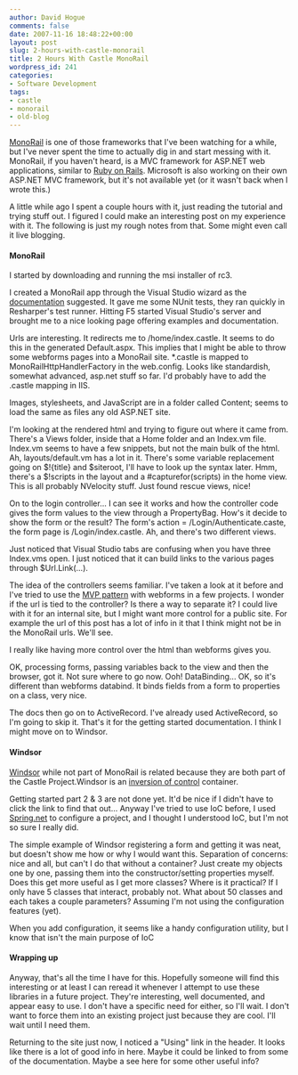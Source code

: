 ```yaml
---
author: David Hogue
comments: false
date: 2007-11-16 18:48:22+00:00
layout: post
slug: 2-hours-with-castle-monorail
title: 2 Hours With Castle MonoRail
wordpress_id: 241
categories:
- Software Development
tags:
- castle
- monorail
- old-blog
---
```


[MonoRail](http://www.castleproject.org/monorail/index.html) is one of those frameworks that I've been watching for a while, but I've never spent the time to actually dig in and start messing with it. MonoRail, if you haven't heard, is a MVC framework for ASP.NET web applications, similar to [Ruby on Rails](http://www.rubyonrails.org/). Microsoft is also working on their own ASP.NET MVC framework, but it's not available yet (or it wasn't back when I wrote this.)

A little while ago I spent a couple hours with it, just reading the tutorial and trying stuff out. I figured I could make an interesting post on my experience with it. The following is just my rough notes from that. Some might even call it live blogging.



#### MonoRail


I started by downloading and running the msi installer of rc3.

I created a MonoRail app through the Visual Studio wizard as the [documentation](http://www.castleproject.org/monorail/gettingstarted/index.html) suggested. It gave me some NUnit tests, they ran quickly in Resharper's test runner. Hitting F5 started Visual Studio's server and brought me to a nice looking page offering examples and documentation.

Urls are interesting. It redirects me to /home/index.castle. It seems to do this in the generated Default.aspx. This implies that I might be able to throw some webforms pages into a MonoRail site. *.castle is mapped to MonoRailHttpHandlerFactory in the web.config. Looks like standardish, somewhat advanced, asp.net stuff so far. I'd probably have to add the .castle mapping in IIS.

Images, stylesheets, and JavaScript are in a folder called Content; seems to load the same as files any old ASP.NET site.

I'm looking at the rendered html and trying to figure out where it came from. There's a Views folder, inside that a Home folder and an Index.vm file. Index.vm seems to have a few snippets, but not the main bulk of the html. Ah, layouts/default.vm has a lot in it. There's some variable replacement going on $!{title} and $siteroot, I'll have to look up the syntax later. Hmm, there's a $!scripts in the layout and a #capturefor(scripts) in the home view. This is all probably NVelocity stuff. Just found rescue views, nice!

On to the login controller... I can see it works and how the controller code gives the form values to the view through a PropertyBag. How's it decide to show the form or the result? The form's action = /Login/Authenticate.caste, the form page is /Login/index.castle. Ah, and there's two different views.

Just noticed that Visual Studio tabs are confusing when you have three Index.vms open. I just noticed that it can build links to the various pages through $Url.Link(...).

The idea of the controllers seems familiar. I've taken a look at it before and I've tried to use the [MVP pattern](http://msdn.microsoft.com/msdnmag/issues/06/08/DesignPatterns/default.aspx) with webforms in a few projects. I wonder if the url is tied to the controller? Is there a way to separate it? I could live with it for an internal site, but I might want more control for a public site. For example the url of this post has a lot of info in it that I think might not be in the MonoRail urls. We'll see.

I really like having more control over the html than webforms gives you.

OK, processing forms, passing variables back to the view and then the browser, got it. Not sure where to go now. Ooh! DataBinding... OK, so it's different than webforms databind. It binds fields from a form to properties on a class, very nice.

The docs then go on to ActiveRecord. I've already used ActiveRecord, so I'm going to skip it. That's it for the getting started documentation. I think I might move on to Windsor.



#### Windsor


[Windsor](http://www.castleproject.org/container/index.html) while not part of MonoRail is related because they are both part of the Castle Project.Windsor is an [inversion of control](http://martinfowler.com/articles/injection.html) container.

Getting started part 2 & 3 are not done yet. It'd be nice if I didn't have to click the link to find that out... Anyway I've tried to use IoC before, I used [Spring.net](http://www.springframework.net/) to configure a project, and I thought I understood IoC, but I'm not so sure I really did.

The simple example of Windsor registering a form and getting it was neat, but doesn't show me how or why I would want this. Separation of concerns: nice and all, but can't I do that without a container? Just create my objects one by one, passing them into the constructor/setting properties myself. Does this get more useful as I get more classes? Where is it practical? If I only have 5 classes that interact, probably not. What about 50 classes and each takes a couple parameters? Assuming I'm not using the configuration features (yet).

When you add configuration, it seems like a handy configuration utility, but I know that isn't the main purpose of IoC



#### Wrapping up


Anyway, that's all the time I have for this. Hopefully someone will find this interesting or at least I can reread it whenever I attempt to use these libraries in a future project. They're interesting, well documented, and appear easy to use. I don't have a specific need for either, so I'll wait. I don't want to force them into an existing project just because they are cool. I'll wait until I need them.

Returning to the site just now, I noticed a "Using" link in the header. It looks like there is a lot of good info in here. Maybe it could be linked to from some of the documentation. Maybe a see here for some other useful info?
